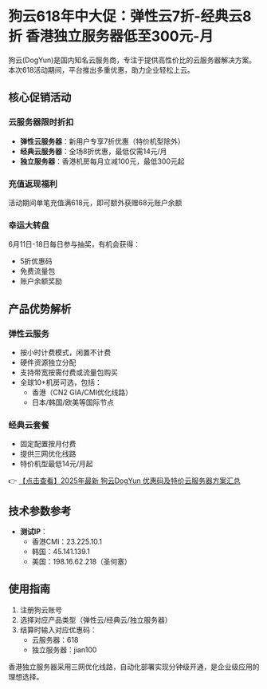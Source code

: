 # 狗云618年中大促：弹性云7折-经典云8折 香港独立服务器低至300元-月

狗云(DogYun)是国内知名云服务商，专注于提供高性价比的云服务器解决方案。本次618活动期间，平台推出多重优惠，助力企业轻松上云。

## 核心促销活动

### 云服务器限时折扣
- **弹性云服务器**：新用户专享7折优惠（特价机型除外）
- **经典云服务器**：全场8折优惠，最低仅需14元/月
- **独立服务器**：香港机房每月立减100元，最低300元起

### 充值返现福利
活动期间单笔充值满618元，即可额外获赠68元账户余额

### 幸运大转盘
6月11日-18日每日参与抽奖，有机会获得：
- 5折优惠码
- 免费流量包
- 账户余额奖励

## 产品优势解析

### 弹性云服务
- 按小时计费模式，闲置不计费
- 硬件资源独立分配
- 支持带宽按需付费或流量包购买
- 全球10+机房可选，包括：
  - 香港（CN2 GIA/CMI优化线路）
  - 日本/韩国/欧美等国际节点

### 经典云套餐
- 固定配置按月付费
- 提供三网优化线路
- 特价机型最低14元/月起

👉 [【点击查看】2025年最新 狗云DogYun 优惠码及特价云服务器方案汇总](https://bit.ly/DogYun)

## 技术参数参考
- **测试IP**：
  - 香港CMI：23.225.10.1
  - 韩国：45.141.139.1
  - 美国：198.16.62.218（圣何塞）

## 使用指南
1. 注册狗云账号
2. 选择对应产品类型（弹性云/经典云/独立服务器）
3. 结算时输入对应优惠码：
   - 云服务器：618
   - 独立服务器：jian100

香港独立服务器采用三网优化线路，自动化部署实现分钟级开通，是企业级应用的理想选择。